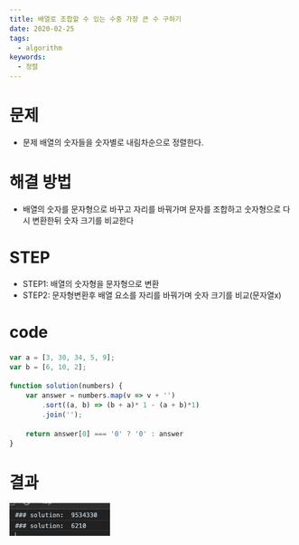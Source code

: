 ```yaml
---
title: 배열로 조합할 수 있는 수중 가장 큰 수 구하기
date: 2020-02-25
tags:
  - algorithm
keywords:
  - 정렬
---
```


# 문제 
* 문제 배열의 숫자들을 숫자별로 내림차순으로 정렬한다. 
        
# 해결 방법 
* 배열의 숫자를 문자형으로 바꾸고 자리를 바꿔가며 문자를 조합하고 숫자형으로 다시 변환한뒤 숫자 크기를 비교한다

# STEP
* STEP1: 배열의 숫자형을 문자형으로 변환
* STEP2: 문자형변환후 배열 요소를 자리를 바꿔가며 숫자 크기를 비교(문자열x)

# code
```js
var a = [3, 30, 34, 5, 9];
var b = [6, 10, 2];

function solution(numbers) {
    var answer = numbers.map(v => v + '')
        .sort((a, b) => (b + a)* 1 - (a + b)*1)
        .join('');

    return answer[0] === '0' ? '0' : answer
}
```

# 결과
![](result.png)

